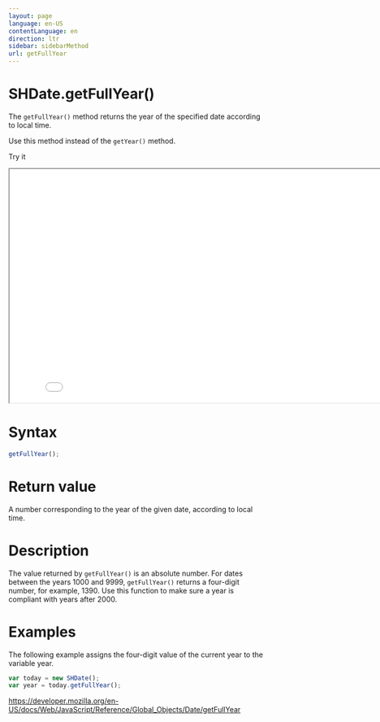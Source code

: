 ```yaml
---
layout: page
language: en-US
contentLanguage: en
direction: ltr
sidebar: sidebarMethod
url: getFullYear
---
```


# SHDate.getFullYear()

The <code>getFullYear()</code> method returns the year of the specified date according to local time.

Use this method instead of the <code>getYear()</code> method.

Try it

<iframe style="width: 830px; height: 460px;" src="/SHDateTime-js/examples/live.html?function=getFullYear" title="MDN Web Docs Interactive Example" loading="lazy"></iframe>
<br/>

# Syntax

```js
getFullYear();
```

# Return value

A number corresponding to the year of the given date, according to local time.

# Description

The value returned by <code>getFullYear()</code> is an absolute number. For dates between the years 1000 and 9999, <code>getFullYear()</code> returns a four-digit number, for example, 1390. Use this function to make sure a year is compliant with years after 2000.

# Examples

The following example assigns the four-digit value of the current year to the variable year.

```js
var today = new SHDate();
var year = today.getFullYear();
```

https://developer.mozilla.org/en-US/docs/Web/JavaScript/Reference/Global_Objects/Date/getFullYear
